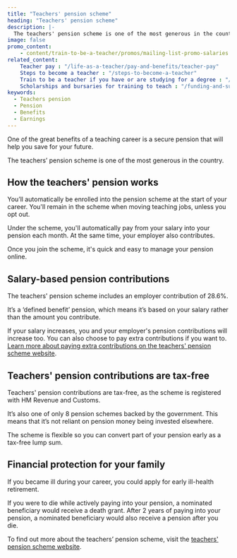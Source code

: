 ```yaml
---
title: "Teachers' pension scheme"
heading: "Teachers' pension scheme"
description: |-
  The teachers' pension scheme is one of the most generous in the country. Learn more about the benefits of the teachers' pension scheme.
image: false
promo_content:
    - content/train-to-be-a-teacher/promos/mailing-list-promo-salaries
related_content:
    Teacher pay : "/life-as-a-teacher/pay-and-benefits/teacher-pay"
    Steps to become a teacher : "/steps-to-become-a-teacher"
    Train to be a teacher if you have or are studying for a degree : "/train-to-be-a-teacher/if-you-have-a-degree"
    Scholarships and bursaries for training to teach : "/funding-and-support/scholarships-and-bursaries"
keywords:
  - Teachers pension
  - Pension
  - Benefits
  - Earnings
---
```

One of the great benefits of a teaching career is a secure pension that will help you save for your future. 

The teachers’ pension scheme is one of the most generous in the country.

## How the teachers' pension works

You’ll automatically be enrolled into the pension scheme at the start of your career. You'll remain in the scheme when moving teaching jobs, unless you opt out. 

Under the scheme, you'll automatically pay from your salary into your pension each month. At the same time, your employer also contributes.

Once you join the scheme, it's quick and easy to manage your pension online.

## Salary-based pension contributions

The teachers' pension scheme includes an employer contribution of 28.6%.

It’s a ‘defined benefit’ pension, which means it’s based on your salary rather than the amount you contribute.

If your salary increases, you and your employer's pension contributions will increase too. You can also choose to pay extra contributions if you want to. [Learn more about paying extra contributions on the teachers' pension scheme website](https://www.teacherspensions.co.uk/members/working-life/paying-in/increasing-your-pension/additional-pension.aspx).

## Teachers' pension contributions are tax-free

Teachers' pension contributions are tax-free, as the scheme is registered with HM Revenue and Customs.

It’s also one of only 8 pension schemes backed by the government. This means that it’s not reliant on pension money being invested elsewhere.

The scheme is flexible so you can convert part of your pension early as a tax-free lump sum. 

## Financial protection for your family

If you became ill during your career, you could apply for early ill-health retirement.

If you were to die while actively paying into your pension, a nominated beneficiary would receive a death grant. After 2 years of paying into your pension, a nominated beneficiary would also receive a pension after you die. 

To find out more about the teachers’ pension scheme, visit the [teachers' pension scheme website](https://www.teacherspensions.co.uk/members/new-starter.aspx).